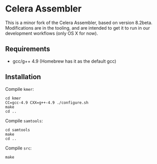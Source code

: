 # Celera Assembler

This is a minor fork of the Celera Assembler, based on version 8.2beta.
Modifications are in the tooling, and are intended to get it to run in our
development workflows (only OS X for now).

## Requirements

- gcc/g++ 4.9 (Homebrew has it as the default gcc)

## Installation

Compile <code>kmer</code>:

    cd kmer
    CC=gcc-4.9 CXX=g++-4.9 ./configure.sh
    make
    cd ..

Compile <code>samtools</code>:

    cd samtools
    make
    cd ..

Compile <code>src</code>:

    make
